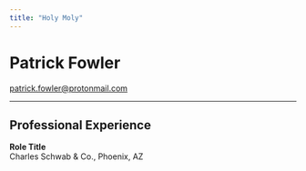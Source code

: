 ```yaml
---
title: "Holy Moly"
---
```


# Patrick Fowler
patrick.fowler@protonmail.com

---

## Professional Experience

**Role Title**  
Charles Schwab & Co., Phoenix, AZ
